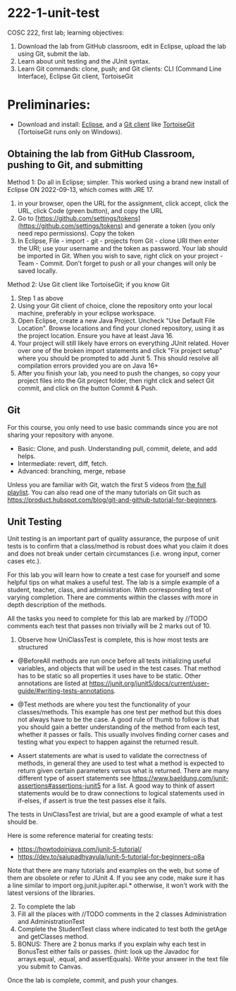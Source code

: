 # 222-1-unit-test
COSC 222, first lab; learning objectives:

1. Download the lab from GitHub classroom, edit in Eclipse, upload the lab using Git, submit the lab.
2. Learn about unit testing and the JUnit syntax.
3. Learn Git commands: clone, push; and Git clients: CLI (Command Line Interface), Eclipse Git client, TortoiseGit

# Preliminaries:

* Download and install: [Eclipse](https://www.eclipse.org/downloads/), and a [Git client](https://git-scm.com/downloads/guis) like [TortoiseGit](https://tortoisegit.org/download/) (TortoiseGit runs only on Windows).

## Obtaining the lab from GitHub Classroom, pushing to Git, and submitting

Method 1: Do all in Eclipse; simpler. This worked using a brand new install of Eclipse ON 2022-09-13, which comes with JRE 17.

1. in your browser, open the URL for the assignment, click accept, click the URL, click Code (green button),  and copy the URL
2. Go to [https://github.com/settings/tokens](https://github.com/settings/tokens) and generate a token (you only need repo permissions). Copy the token
3. In Eclipse, File - import - git - projects from Git - clone URI then enter the URI; use your username and the token as password. Your lab should be imported in Git. When you wish to save, right click on your project - Team - Commit. Don't forget to push or all your changes will only be saved locally.

Method 2: Use Git client like TortoiseGit; if you know Git

1. Step 1 as above
2. Using your Git client of choice, clone the repository onto your local machine, preferably in your eclipse workspace.
3. Open Eclipse, create a new Java Project. Uncheck "Use Default File Location". Browse locations and find your cloned repository, using it as the project location. Ensure you have at least Java 16.
4. Your project will still likely have errors on everything JUnit related. Hover over one of the broken import statements and click "Fix project setup" where you should be prompted to add Junit 5. This should resolve all compilation errors provided you are on Java 16+
5. After you finish your lab, you need to push the changes, so copy your project files into the Git project folder, then right click and select Git commit, and click on the button Commit & Push.

## Git

For this course, you only need to use basic commands since you are not sharing your repository with anyone.

* Basic: Clone, and push. Understanding pull, commit, delete, and add helps.
* Intermediate: revert, diff, fetch. 
* Advanced: branching, merge, rebase

Unless you are familiar with Git, watch the first 5 videos from [the full playlist](https://www.youtube.com/watch?v=3RjQznt-8kE&list=PL4cUxeGkcC9goXbgTDQ0n_4TBzOO0ocPR). You can also read one of the many tutorials on Git such as https://product.hubspot.com/blog/git-and-github-tutorial-for-beginners. 

## Unit Testing

Unit testing is an important part of quality assurance, the purpose of unit tests is to confirm that a class/method is robust does what you claim it does and does not break under certain circumstances (i.e. wrong input, corner cases etc.). 

For this lab you will learn how to create a test case for yourself and some helpful tips on what makes a useful test. The lab is a simple example of a student, teacher, class, and administration. With corresponding test of varying completion. There are comments within the classes with more in depth description of the methods.

All the tasks you need to complete for this lab are marked by //TODO comments each test that passes non trivially will be 2 marks out of 10.
1. Observe how UniClassTest is complete, this is how most tests are structured

  - @BeforeAll methods are run once before all tests initializing useful variables, and objects that will be used in the test cases. That method has to be static so all properties it uses have to be static. Other annotations are listed at https://junit.org/junit5/docs/current/user-guide/#writing-tests-annotations.

  - @Test methods are where you test the functionality of your classes/methods. This example has one test per method but this does not always have to be the case. A good rule of thumb to follow is that you should gain a better understanding of the method from each test, whether it passes or fails. This usually involves finding corner cases and testing what you expect to happen against the returned result.

  - Assert statements are what is used to validate the correctness of methods, in general they are used to test what a method is expected to return given certain parameters versus what is returned. There are many different type of assert statements see https://www.baeldung.com/junit-assertions#assertions-junit5 for a list. A good way to think of assert statements would be to draw connections to logical statements used in if-elses, if assert is true the test passes else it fails.


  The tests in UniClassTest are trivial, but are a good example of what a test should be.

  Here is some reference material for creating tests:
  * https://howtodoinjava.com/junit-5-tutorial/
  * https://dev.to/saiupadhyayula/junit-5-tutorial-for-beginners-o8a

  Note that there are many tutorials and examples on the web, but some of them are obsolete or refer to JUnit 4. If you see any code, make sure it has a line similar to import org.junit.jupiter.api.* otherwise, it won't work with the latest versions of the libraries.

2. To complete the lab
  1. Fill all the places with //TODO comments in the 2 classes Administration and AdministrationTest
  2. Complete the StudentTest class where indicated to test both the getAge and getClasses method.
  3. BONUS: There are 2 bonus marks if you explain why each test in BonusTest either fails or passes. (hint: look up the Javadoc for arrays.equal, .equal, and assertEquals). Write your answer in the text file you submit to Canvas.

Once the lab is complete, commit, and push your changes.
